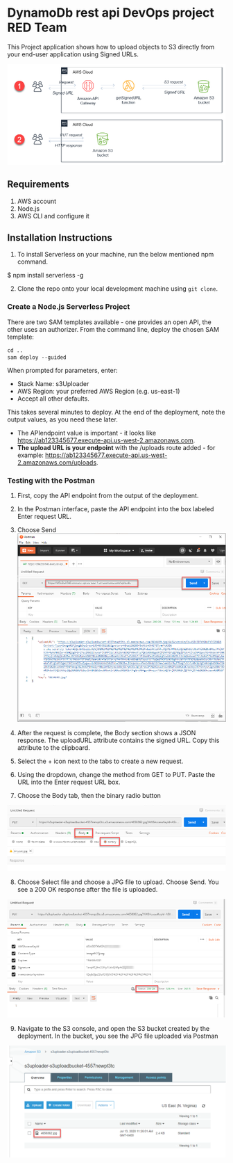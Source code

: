 # DynamoDb rest api DevOps project RED Team 

This Project application shows how to upload objects to S3 directly from your end-user application using Signed URLs.


![alt text](https://github.com/Dimitri-dW/TechGroundsDevOpsRED/blob/iyadDev/images/SolutionDiagram.png)



## Requirements

1. AWS account
2. Node.js
3. AWS CLI and configure it

## Installation Instructions

1. To install Serverless on your machine, run the below mentioned npm command.

$ npm install serverless -g

2. Clone the repo onto your local development machine using `git clone`.

### Create a Node.js Serverless Project

There are two SAM templates available - one provides an open API, the other uses an authorizer. From the command line, deploy the chosen SAM template:

```
cd .. 
sam deploy --guided
```

When prompted for parameters, enter:
- Stack Name: s3Uploader
- AWS Region: your preferred AWS Region (e.g. us-east-1)
- Accept all other defaults.

This takes several minutes to deploy. At the end of the deployment, note the output values, as you need these later.

- The APIendpoint value is important - it looks like https://ab123345677.execute-api.us-west-2.amazonaws.com.
- **The upload URL is your endpoint** with the /uploads route added - for example: https://ab123345677.execute-api.us-west-2.amazonaws.com/uploads.


### Testing with the Postman 

1. First, copy the API endpoint from the output of the deployment.
2. In the Postman interface, paste the API endpoint into the box labeled Enter request URL.
3. Choose Send
![alt text](https://github.com/Dimitri-dW/TechGroundsDevOpsRED/blob/iyadDev/images/s3-4%20(1).png)

4. After the request is complete, the Body section shows a JSON response. The uploadURL attribute contains the signed URL. Copy this attribute to the clipboard.
5. Select the + icon next to the tabs to create a new request.
6. Using the dropdown, change the method from GET to PUT. Paste the URL into the Enter request URL box.
7. Choose the Body tab, then the binary radio button

![alt text](https://github.com/Dimitri-dW/TechGroundsDevOpsRED/blob/iyadDev/images/s3-5.png)


8. Choose Select file and choose a JPG file to upload.
Choose Send. You see a 200 OK response after the file is uploaded.


![alt text](https://github.com/Dimitri-dW/TechGroundsDevOpsRED/blob/iyadDev/images/s3-6.png)

9. Navigate to the S3 console, and open the S3 bucket created by the deployment. In the bucket, you see the JPG file uploaded via Postman


![alt text](https://github.com/Dimitri-dW/TechGroundsDevOpsRED/blob/iyadDev/images/s3-7.png)
